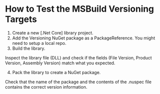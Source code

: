 # How to Test the MSBuild Versioning Targets

1. Create a new [.Net Core] library project.
2. Add the Versioning NuGet package as a PackageReference. You might need to setup a local repo.
3. Build the library. 

Inspect the library file (DLL) and check if the fields (File Version, Product Version, Assembly Version) match what you expected.

4. Pack the library to create a NuGet package.

Check that the name of the package and the contents of the .nuspec file contains the correct version information.

